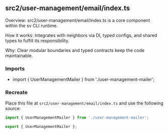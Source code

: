 ## src2/user-management/email/index.ts

Overview: src2/user-management/email/index.ts is a core component within the sv CLI runtime.

How it works: Integrates with neighbors via DI, typed configs, and shared types to fulfill its responsibility.

Why: Clear modular boundaries and typed contracts keep the code maintainable.

### Imports

- import { UserManagementMailer } from './user-management-mailer';

### Recreate

Place this file at `src2/user-management/email/index.ts` and use the following source:

```ts
import { UserManagementMailer } from './user-management-mailer';

export { UserManagementMailer };

```
